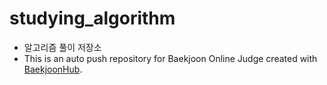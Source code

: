 # studying_algorithm
  - 알고리즘 풀이 저장소
  - This is an auto push repository for Baekjoon Online Judge created with [BaekjoonHub](https://github.com/BaekjoonHub/BaekjoonHub).
